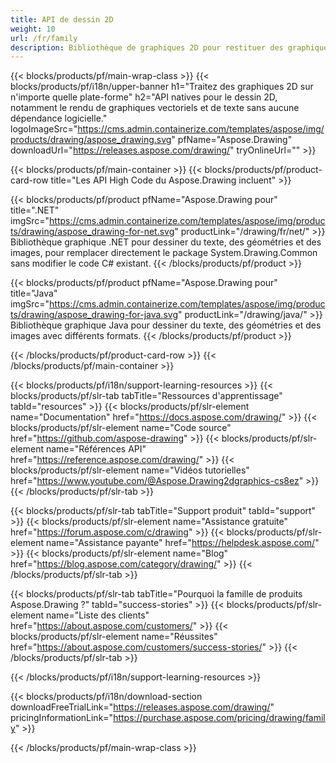 ```yaml
---
title: API de dessin 2D
weight: 10
url: /fr/family
description: Bibliothèque de graphiques 2D pour restituer des graphiques vectoriels, afficher du texte et enregistrer les résultats de dessin dans des formats de fichiers graphiques couramment utilisés
---
```


{{< blocks/products/pf/main-wrap-class >}}
{{< blocks/products/pf/i18n/upper-banner h1="Traitez des graphiques 2D sur n'importe quelle plate-forme" h2="API natives pour le dessin 2D, notamment le rendu de graphiques vectoriels et de texte sans aucune dépendance logicielle." logoImageSrc="https://cms.admin.containerize.com/templates/aspose/img/products/drawing/aspose_drawing.svg" pfName="Aspose.Drawing" downloadUrl="https://releases.aspose.com/drawing/" tryOnlineUrl="" >}}

{{< blocks/products/pf/main-container >}}
{{< blocks/products/pf/product-card-row title="Les API High Code du Aspose.Drawing incluent" >}}

{{< blocks/products/pf/product pfName="Aspose.Drawing pour" title=".NET" imgSrc="https://cms.admin.containerize.com/templates/aspose/img/products/drawing/aspose_drawing-for-net.svg" productLink="/drawing/fr/net/" >}}
Bibliothèque graphique .NET pour dessiner du texte, des géométries et des images, pour remplacer directement le package System.Drawing.Common sans modifier le code C# existant.
{{< /blocks/products/pf/product >}}

{{< blocks/products/pf/product pfName="Aspose.Drawing pour" title="Java" imgSrc="https://cms.admin.containerize.com/templates/aspose/img/products/drawing/aspose_drawing-for-java.svg" productLink="/drawing/java/" >}}
Bibliothèque graphique Java pour dessiner du texte, des géométries et des images avec différents formats.
{{< /blocks/products/pf/product >}}

{{< /blocks/products/pf/product-card-row >}}
{{< /blocks/products/pf/main-container >}}

{{< blocks/products/pf/i18n/support-learning-resources >}}
{{< blocks/products/pf/slr-tab tabTitle="Ressources d'apprentissage" tabId="resources" >}}
{{< blocks/products/pf/slr-element name="Documentation" href="https://docs.aspose.com/drawing/" >}}
{{< blocks/products/pf/slr-element name="Code source" href="https://github.com/aspose-drawing" >}}
{{< blocks/products/pf/slr-element name="Références API" href="https://reference.aspose.com/drawing/" >}}
{{< blocks/products/pf/slr-element name="Vidéos tutorielles" href="https://www.youtube.com/@Aspose.Drawing2dgraphics-cs8ez" >}}
{{< /blocks/products/pf/slr-tab >}}

{{< blocks/products/pf/slr-tab tabTitle="Support produit" tabId="support" >}}
{{< blocks/products/pf/slr-element name="Assistance gratuite" href="https://forum.aspose.com/c/drawing" >}}
{{< blocks/products/pf/slr-element name="Assistance payante" href="https://helpdesk.aspose.com/" >}}
{{< blocks/products/pf/slr-element name="Blog" href="https://blog.aspose.com/category/drawing/" >}}
{{< /blocks/products/pf/slr-tab >}}

{{< blocks/products/pf/slr-tab tabTitle="Pourquoi la famille de produits Aspose.Drawing ?" tabId="success-stories" >}}
{{< blocks/products/pf/slr-element name="Liste des clients" href="https://about.aspose.com/customers/" >}}
{{< blocks/products/pf/slr-element name="Réussites" href="https://about.aspose.com/customers/success-stories/" >}}
{{< /blocks/products/pf/slr-tab >}}

{{< /blocks/products/pf/i18n/support-learning-resources >}}

{{< blocks/products/pf/i18n/download-section downloadFreeTrialLink="https://releases.aspose.com/drawing/" pricingInformationLink="https://purchase.aspose.com/pricing/drawing/family" >}}

{{< /blocks/products/pf/main-wrap-class >}}
